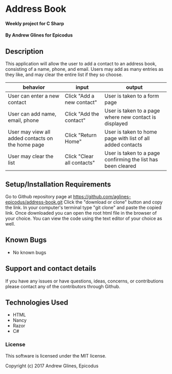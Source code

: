 # Address Book

#### Weekly project for C Sharp

#### **By Andrew Glines for Epicodus**

## Description

This application will allow the user to add a contact to an address book,
consisting of a name, phone, and email.  Users may add as many entries as they like,
and may clear the entire list if they so choose.

|  behavior | input  | output  |
|---|---|---|
| User can enter a new contact | Click "Add a new contact" | User is taken to a form page |
| User can add name, email, phone | Click "Add the contact" | User is taken to a page where new contact is displayed |
| User may view all added contacts on the home page | Click "Return Home" | User is taken to home page with list of all added contacts |
| User may clear the list | Click "Clear all contacts" | User is taken to a page confirming the list has been cleared |

## Setup/Installation Requirements

Go to Github repository page at https://github.com/aglines-epicodus/address-book.git
Click the "download or clone" button and copy the link.
In your computer's terminal type "git clone" and paste the copied link.
Once downloaded you can open the root html file in the browser of your choice.
You can view the code using the text editor of your choice as well.

## Known Bugs

* No known bugs

## Support and contact details

If you have any issues or have questions, ideas, concerns, or contributions please contact any of the contributors through Github.

## Technologies Used

* HTML
* Nancy
* Razor
* C#

### License
This software is licensed under the MIT license.

Copyright (c) 2017 Andrew Glines, Epicodus
